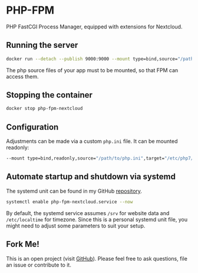 # PHP-FPM
PHP FastCGI Process Manager, equipped with extensions for Nextcloud.

## Running the server
```bash
docker run --detach --publish 9000:9000 --mount type=bind,source="/path/to/app",target="/path/to/app" --name php-fpm-nextcloud hetsh/php-fpm-nextcloud
```
The php source files of your app must to be mounted, so that FPM can access them.

## Stopping the container
```bash
docker stop php-fpm-nextcloud
```

## Configuration
Adjustments can be made via a custom `php.ini` file. It can be mounted readonly:
```bash
--mount type=bind,readonly,source="/path/to/php.ini",target="/etc/php7/php.ini"
```

## Automate startup and shutdown via systemd
The systemd unit can be found in my GitHub [repository](https://github.com/Hetsh/docker-php-fpm-nextcloud).
```bash
systemctl enable php-fpm-nextcloud.service --now
```
By default, the systemd service assumes `/srv` for website data and `/etc/localtime` for timezone.
Since this is a personal systemd unit file, you might need to adjust some parameters to suit your setup.

## Fork Me!
This is an open project (visit [GitHub](https://github.com/Hetsh/docker-php-fpm-nextcloud)). Please feel free to ask questions, file an issue or contribute to it.